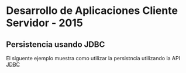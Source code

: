 Desarrollo de Aplicaciones Cliente Servidor - 2015
==================================================

Persistencia usando JDBC
------------------------

El siguente ejemplo muestra como utilizar la persistncia utilizando la API [JDBC](http://docs.oracle.com/javase/7/docs/technotes/guides/jdbc/)

